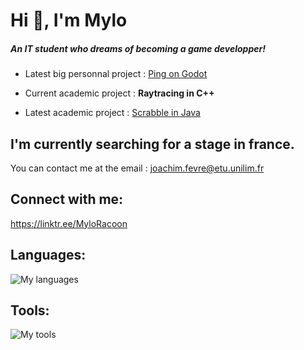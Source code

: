 # Hi 👋, I'm Mylo
##### An IT student who dreams of becoming a game developper!

- Latest big personnal project : [Ping on Godot](https://github.com/MyloRaccoon/ping)

- Current academic project : **Raytracing in C++**

- Latest academic project : [Scrabble in Java](https://github.com/ntilleul/scrabble)

## I'm currently searching for a stage in france.
You can contact me at the email : joachim.fevre@etu.unilim.fr

## Connect with me:
https://linktr.ee/MyloRacoon


## Languages:
![My languages](https://skillicons.dev/icons?i=python,rust,java,kotlin,cpp,c,bash,php,html,css,javascript)

## Tools:
![My tools](https://skillicons.dev/icons?i=godot,sublime,vscode,discord,github,git,windows,linux)
